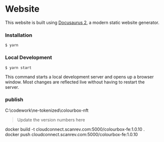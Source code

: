 # Website

This website is built using [Docusaurus 2](https://docusaurus.io/), a modern static website generator.

### Installation

```
$ yarn
```

### Local Development

```
$ yarn start
```

This command starts a local development server and opens up a browser window. Most changes are reflected live without having to restart the server.

### publish

C:\codework\ne-tokenized\colourbox-nft

> Update the version numbers here

docker build -t cloudconnect.scanrev.com:5000/colourbox-fe:1.0.10 .
docker push cloudconnect.scanrev.com:5000/colourbox-fe:1.0.10


